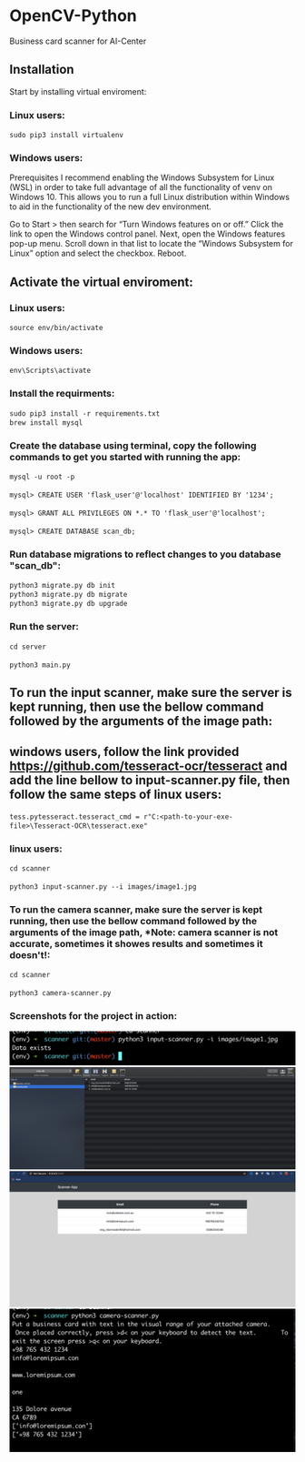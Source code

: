 # OpenCV-Python
Business card scanner for AI-Center

## Installation

Start by installing virtual enviroment:

### Linux users:

```
sudo pip3 install virtualenv
```
### Windows users:
Prerequisites
I recommend enabling the Windows Subsystem for Linux (WSL) in order to take full advantage of all the functionality of venv on Windows 10. This allows you to run a full Linux distribution within Windows to aid in the functionality of the new dev environment.

Go to Start > then search for “Turn Windows features on or off.”
Click the link to open the Windows control panel. 
Next, open the Windows features pop-up menu. 
Scroll down in that list to locate the “Windows Subsystem for Linux” option and select the checkbox.
Reboot.

## Activate the virtual enviroment:

### Linux users:

```
source env/bin/activate
```
### Windows users:

```
env\Scripts\activate
```

### Install the requirments:

```
sudo pip3 install -r requirements.txt
brew install mysql
```

### Create the database using terminal, copy the following commands to get you started with running the app:

```
mysql -u root -p

mysql> CREATE USER 'flask_user'@'localhost' IDENTIFIED BY '1234';

mysql> GRANT ALL PRIVILEGES ON *.* TO 'flask_user'@'localhost';

mysql> CREATE DATABASE scan_db;
```

### Run database migrations to reflect changes to you database "scan_db":

```
python3 migrate.py db init
python3 migrate.py db migrate
python3 migrate.py db upgrade
```

### Run the server:

```
cd server

python3 main.py
```

## To run the input scanner, make sure the server is kept running, then use the bellow command followed by the arguments of the image path:

## windows users, follow the link provided https://github.com/tesseract-ocr/tesseract and add the line bellow to input-scanner.py file, then follow the same steps of linux users:

```
tess.pytesseract.tesseract_cmd = r"C:<path-to-your-exe-file>\Tesseract-OCR\tesseract.exe"
```

### linux users:

```
cd scanner

python3 input-scanner.py --i images/image1.jpg
```



### To run the camera scanner, make sure the server is kept running, then use the bellow command followed by the arguments of the image path, *Note: camera scanner is not accurate, sometimes it showes results and sometimes it doesn't!:

```
cd scanner

python3 camera-scanner.py
```

### Screenshots for the project in action:

![Screenshot](input-scanner.png)
![Screenshot](database.png)
![Screenshot](web-view-result.png)
![Screenshot](camera-scanner-output.png)